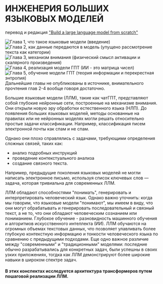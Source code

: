 # ИНЖЕНЕРИЯ БОЛЬШИХ ЯЗЫКОВЫХ МОДЕЛЕЙ  
перевод и редакция ["Build a large language model from scratch"](https://livebook.manning.com/book/build-a-large-language-model-from-scratch/welcome/v-6/)

![Глава 1, что такое языковые модели (введение)](01.ipynb)  
![Глава 2, как данные передаются в модель (упущено рассмотрение текста как категории)](02.ipynb)  
![Глава 3, механизм внимания (физический смысл активации и скалярного произведения)](03.ipynb)  
![Глава 4, реализация модели ГПТ (ИИ - это матрица чисел)](04.ipynb)  
![Глава 5, обучение модели ГПТ (теория информации и перекрестная энтропия)](05.ipynb)  
Дальнейшие главы не опубликованы в источнике, внимательного прочтения глав 2-4 вообще говоря достаточно.

Большие языковые модели (ЛЛМ), такие как чатГПТ, представляют собой глубокие нейронные сети, построенные на механизме внимания. Они открыли новую эру обработки естественного языка (НЛП). До появления больших языковых моделей, методы основанные на правилах или не нейронных моделях могли решать относительно простые задачи классификации. Например, классификация писем электронной почты как спам и не спам.
 
 Однако они плохо справлялись с задачами, требующими определения сложных связей, таких как:
  - анализ подробных инструкций
  - проведение контекстуального анализа
  - создание связного текста. 
  
Например, предыдущие поколения языковых моделей не могли написать электронное письмо, используя список ключевых слов — задача, которая тривиальна для современных ЛЛМ.

ЛЛМ обладают способностями "понимать", генерировать и интерпретировать человеческий язык. Однако важно уточнить: когда мы говорим, что языковые модели "понимают", мы имеем в виду, что они могут обрабатывать и генерировать последовательный и связный текст, а не то, что они обладают человеческим сознанием или пониманием. Глубокое обучение - разновидность машинного обучения и алгоритмов искусственного интеллекта (ИИ). ЛЛМ обучаются на огромных объемах текстовых данных, что позволяет улавливать более глубокую контекстную информацию и тонкости человеческого языка по сравнению с предыдущими подходами. Еще одно важное различие между "современными" и "традиционными" моделями: последние обычно разрабатывались для конкретных задач, были успешны в своих узких приложениях, тогдка как ЛЛМ демонстрируют более широкие навыки в широком спектре задач.

#### В этих конспектах исследуется архитектура трансформеров путем пошаговой реализации ЛЛМ.  
